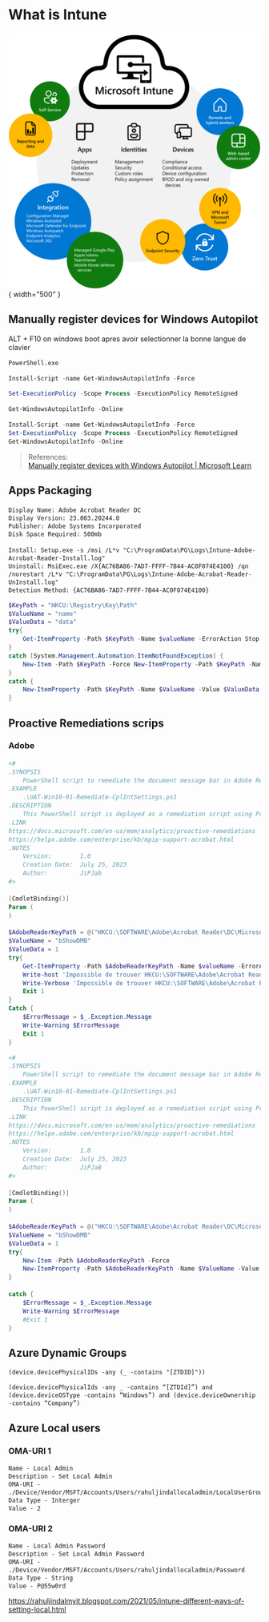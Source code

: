 # What is Intune
![Microsoft Intune](img/what-is-intune.png){ width="500" }
## Manually register devices for Windows Autopilot
ALT + F10 on windows boot apres avoir selectionner la bonne langue de clavier

```cmd title="Start powershell from CMD"
PowerShell.exe
```
```powershell title="Install Get-WindowsAutopilotInfo.ps1"
Install-Script -name Get-WindowsAutopilotInfo -Force
```
```powershell title="Change the persimission to allow the scripts to run"
Set-ExecutionPolicy -Scope Process -ExecutionPolicy RemoteSigned
```
```powershell title="Register the device"
Get-WindowsAutopilotInfo -Online
```
```powershell title="Full script "
Install-Script -name Get-WindowsAutopilotInfo -Force
Set-ExecutionPolicy -Scope Process -ExecutionPolicy RemoteSigned
Get-WindowsAutopilotInfo -Online
```
> References:</br>
[Manually register devices with Windows Autopilot | Microsoft Learn](https://learn.microsoft.com/en-us/mem/autopilot/add-devices)</br>

## Apps Packaging
```title="Template intune Application Infos"
Display Name: Adobe Acrobat Reader DC
Display Version: 23.003.20244.0
Publisher: Adobe Systems Incorporated
Disk Space Required: 500mb

Install: Setup.exe -s /msi /L*v "C:\ProgramData\PG\Logs\Intune-Adobe-Acrobat-Reader-Install.log"
Uninstall: MsiExec.exe /X{AC76BA86-7AD7-FFFF-7B44-AC0F074E4100} /qn /norestart /L*v "C:\ProgramData\PG\Logs\Intune-Adobe-Acrobat-Reader-UnInstall.log"
Detection Method: {AC76BA86-7AD7-FFFF-7B44-AC0F074E4100}
```
```powershell title="Check registry Value"
$KeyPath = "HKCU:\Registry\Key\Path" 
$ValueName = "name" 
$ValueData = "data" 
try{ 
    Get-ItemProperty -Path $KeyPath -Name $valueName -ErrorAction Stop 
} 
catch [System.Management.Automation.ItemNotFoundException] { 
    New-Item -Path $KeyPath -Force New-ItemProperty -Path $KeyPath -Name $ValueName -Value $ValueData -Force 
} 
catch { 
    New-ItemProperty -Path $KeyPath -Name $ValueName -Value $ValueData -Type String -Force 
} 
```

## Proactive Remediations scrips
### Adobe
```powershell title="DETECTION - Adobe Reader Document Bar for Microsoft AIP"
<#
.SYNOPSIS
    PowerShell script to remediate the document message bar in Adobe Reader.
.EXAMPLE
    .\UAT-Win10-01-Remediate-CplIntSettings.ps1
.DESCRIPTION
    This PowerShell script is deployed as a remediation script using Proactive Remediations in Microsoft Endpoint Manager/Intune.
.LINK
https://docs.microsoft.com/en-us/mem/analytics/proactive-remediations
https://helpx.adobe.com/enterprise/kb/mpip-support-acrobat.html
.NOTES
    Version:        1.0
    Creation Date:  July 25, 2023
    Author:         JiPJab
#>

[CmdletBinding()]
Param (
)

$AdobeReaderKeyPath = @("HKCU:\SOFTWARE\Adobe\Acrobat Reader\DC\MicrosoftAIP")
$ValueName = "bShowDMB"  
$ValueData = 1  
try{  
    Get-ItemProperty -Path $AdobeReaderKeyPath -Name $valueName -ErrorAction SilentlyContinue
    Write-host 'Impossible de trouver HKCU:\SOFTWARE\Adobe\Acrobat Reader\DC\MicrosoftAIP.'
    Write-Verbose 'Impossible de trouver HKCU:\SOFTWARE\Adobe\Acrobat Reader\DC\MicrosoftAIP.'
    Exit 1
}
Catch {
    $ErrorMessage = $_.Exception.Message 
    Write-Warning $ErrorMessage
    Exit 1
}
```
```powershell title="REMEDIATION - Adobe Reader Document Bar for Microsoft AIP"
<#
.SYNOPSIS
    PowerShell script to remediate the document message bar in Adobe Reader.
.EXAMPLE
    .\UAT-Win10-01-Remediate-CplIntSettings.ps1
.DESCRIPTION
    This PowerShell script is deployed as a remediation script using Proactive Remediations in Microsoft Endpoint Manager/Intune.
.LINK
https://docs.microsoft.com/en-us/mem/analytics/proactive-remediations
https://helpx.adobe.com/enterprise/kb/mpip-support-acrobat.html
.NOTES
    Version:        1.0
    Creation Date:  July 25, 2023
    Author:         JiPJaB
#>

[CmdletBinding()]
Param (
)

$AdobeReaderKeyPath = @("HKCU:\SOFTWARE\Adobe\Acrobat Reader\DC\MicrosoftAIP")
$ValueName = "bShowDMB"  
$ValueData = 1  
try{
    New-Item -Path $AdobeReaderKeyPath -Force  
    New-ItemProperty -Path $AdobeReaderKeyPath -Name $ValueName -Value $ValueData -Force 
}

catch {  
    $ErrorMessage = $_.Exception.Message 
    Write-Warning $ErrorMessage
    #Exit 1  
}  
```
## Azure Dynamic Groups
``` title="To create a group that includes all your devices enrolled via Autopilot"
(device.devicePhysicalIDs -any (_ -contains "[ZTDID]"))
```
``` title="To create a group for Windows Corporate devices enrolled via Autopilot"
(device.devicePhysicalIds -any _ -contains “[ZTDId]”) and (device.deviceOSType -contains “Windows”) and (device.deviceOwnership -contains “Company”)
```


## Azure Local users
### OMA-URI 1
``` title="Local Admin"
Name - Local Admin
Description - Set Local Admin
OMA-URI - ./Device/Vendor/MSFT/Accounts/Users/rahuljindallocaladmin/LocalUserGroup
Data Type - Interger
Value - 2
```
### OMA-URI 2
``` title="Local Admin Password"
Name - Local Admin Password
Description - Set Local Admin Password
OMA-URI - ./Device/Vendor/MSFT/Accounts/Users/rahuljindallocaladmin/Password
Data Type - String
Value - P@55w0rd
````
https://rahuljindalmyit.blogspot.com/2021/05/intune-different-ways-of-setting-local.html